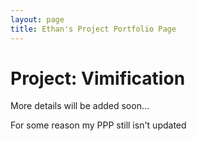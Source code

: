 ```yaml
---
layout: page
title: Ethan's Project Portfolio Page
---
```


# Project: Vimification

More details will be added soon...

For some reason my PPP still isn't updated
